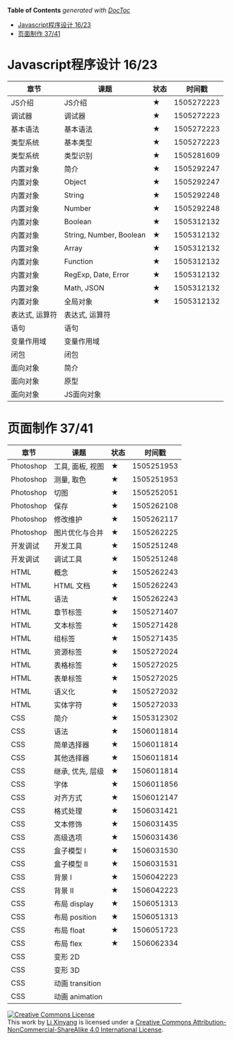 <!-- START doctoc generated TOC please keep comment here to allow auto update -->
<!-- DON'T EDIT THIS SECTION, INSTEAD RE-RUN doctoc TO UPDATE -->
**Table of Contents**  *generated with [DocToc](https://github.com/thlorenz/doctoc)*

- [Javascript程序设计 16/23](#javascript%E7%A8%8B%E5%BA%8F%E8%AE%BE%E8%AE%A1-1623)
- [页面制作 37/41](#%E9%A1%B5%E9%9D%A2%E5%88%B6%E4%BD%9C-3741)

<!-- END doctoc generated TOC please keep comment here to allow auto update -->

# Javascript程序设计 16/23

|章节|课题|状态|时间戳|
|----|----|----|------|
|JS介绍|JS介绍|★|1505272223|
|调试器|调试器|★|1505272223|
|基本语法|基本语法|★|1505272223|
|类型系统|基本类型|★|1505272223|
|类型系统|类型识别|★|1505281609|
|内置对象|简介|★|1505292247|
|内置对象|Object|★|1505292247|
|内置对象|String|★|1505292248|
|内置对象|Number|★|1505292248|
|内置对象|Boolean|★|1505312132|
|内置对象|String, Number, Boolean|★|1505312132|
|内置对象|Array|★|1505312132|
|内置对象|Function|★|1505312132|
|内置对象|RegExp, Date, Error|★|1505312132|
|内置对象|Math, JSON|★|1505312132|
|内置对象|全局对象|★|1505312132|
|表达式, 运算符|表达式, 运算符|||
|语句|语句|||
|变量作用域|变量作用域|||
|闭包|闭包|||
|面向对象|简介|||
|面向对象|原型|||
|面向对象|JS面向对象|||

# 页面制作 37/41

|章节|课题|状态|时间戳|
|----|----|----|------|
|Photoshop|工具, 面板, 视图|★|1505251953|
|Photoshop|测量, 取色|★|1505251953|
|Photoshop|切图|★| 1505252051|
|Photoshop|保存|★| 1505262108|
|Photoshop|修改维护|★| 1505262117|
|Photoshop|图片优化与合并|★|1505262225|
|开发调试|开发工具|★| 1505251248|
|开发调试|调试工具|★| 1505251248|
|HTML|概念|★|1505262243|
|HTML|HTML 文档|★|1505262243|
|HTML|语法|★|1505262243|
|HTML|章节标签|★|1505271407|
|HTML|文本标签|★|1505271428|
|HTML|组标签|★|1505271435|
|HTML|资源标签|★|1505272024|
|HTML|表格标签|★|1505272025|
|HTML|表单标签|★|1505272025|
|HTML|语义化|★|1505272032|
|HTML|实体字符|★|1505272033|
|CSS|简介|★|1505312302|
|CSS|语法|★|1506011814|
|CSS|简单选择器|★|1506011814|
|CSS|其他选择器|★|1506011814|
|CSS|继承, 优先, 层级|★|1506011814|
|CSS|字体|★|1506011856|
|CSS|对齐方式|★|1506012147|
|CSS|格式处理|★|1506031421|
|CSS|文本修饰|★|1506031435|
|CSS|高级选项|★|1506031436|
|CSS|盒子模型 I|★|1506031530|
|CSS|盒子模型 II|★|1506031531|
|CSS|背景 I|★|1506042223|
|CSS|背景 II|★|1506042223|
|CSS|布局 display|★|1506051313|
|CSS|布局 position|★|1506051313|
|CSS|布局 float|★|1506051723
|CSS|布局 flex|★|1506062334|
|CSS|变形 2D|||
|CSS|变形 3D|||
|CSS|动画 transition|||
|CSS|动画 animation|||

<a rel="license" href="http://creativecommons.org/licenses/by-nc-sa/4.0/"><img alt="Creative Commons License" style="border-width:0" src="https://i.creativecommons.org/l/by-nc-sa/4.0/80x15.png" /></a><br />This work by <a xmlns:cc="http://creativecommons.org/ns#" href="li-xinyang.com" property="cc:attributionName" rel="cc:attributionURL">Li Xinyang</a> is licensed under a <a rel="license" href="http://creativecommons.org/licenses/by-nc-sa/4.0/">Creative Commons Attribution-NonCommercial-ShareAlike 4.0 International License</a>.